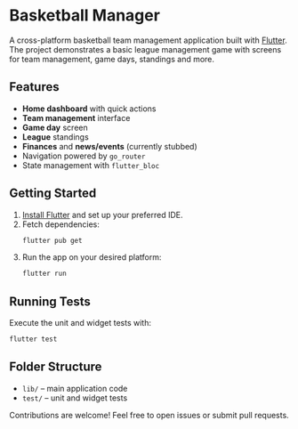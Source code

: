 # Basketball Manager

A cross-platform basketball team management application built with [Flutter](https://flutter.dev/). The project demonstrates a basic league management game with screens for team management, game days, standings and more.

## Features

- **Home dashboard** with quick actions
- **Team management** interface
- **Game day** screen
- **League** standings
- **Finances** and **news/events** (currently stubbed)
- Navigation powered by `go_router`
- State management with `flutter_bloc`

## Getting Started

1. [Install Flutter](https://docs.flutter.dev/get-started/install) and set up your preferred IDE.
2. Fetch dependencies:
   ```bash
   flutter pub get
   ```
3. Run the app on your desired platform:
   ```bash
   flutter run
   ```

## Running Tests

Execute the unit and widget tests with:

```bash
flutter test
```

## Folder Structure

- `lib/` – main application code
- `test/` – unit and widget tests

Contributions are welcome! Feel free to open issues or submit pull requests.

